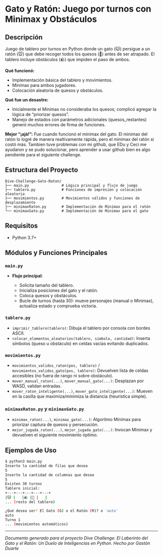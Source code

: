# Gato y Ratón: Juego por turnos con Minimax y Obstáculos

## Descripción

Juego de tablero por turnos en Python donde un gato (🐱) persigue a un ratón (🐭) que debe recoger todos los quesos (🧀) antes de ser atrapado. El tablero incluye obstáculos (🪨) que impiden el paso de ambos.

**Qué funcionó:**

* Implementación básica del tablero y movimientos.
* Minimax para ambos jugadores.
* Colocación aleatoria de quesos y obstáculos.

**Qué fue un desastre:**

* Inicialmente el Minimax no consideraba los quesos; complicó agregar la lógica de “priorizar quesos”.
* Manejo de estados con parámetros adicionales (quesos_restantes) generó muchos errores de firma de funciones.

**Mejor “¡ajá!”:**
Fue cuando funcionó el minimax del gato. El minimax del ratón lo logré de manera realtivamente rápida, pero el minimax del ratón si costó más. Tambien tuve problemas con mi github, que EDu y Ceci me ayudaron y se pudo solucionar, pero aprender a usar github bien es algo pendiente para el siguiente challenge.

## Estructura del Proyecto

```
Dive-Challenge-Gato-Raton/
├── main.py               # Lógica principal y flujo de juego
├── tablero.py            # Funciones de impresión y colocación aleatoria
├── movimientos.py        # Movimientos válidos y funciones de desplazamiento
├── minimaxRaton.py       # Implementación de Minimax para el ratón
└── minimaxGato.py        # Implementación de Minimax para el gato
```

## Requisitos

* Python 3.7+

## Módulos y Funciones Principales

### `main.py`

* **Flujo principal**:

  * Solicita tamaño del tablero.
  * Inicializa posiciones del gato y el ratón.
  * Coloca quesos y obstáculos.
  * Bucle de turnos (hasta 30): mueve personajes (manual o Minimax), actualiza estado y comprueba victoria.

### `tablero.py`

* `imprimir_tablero(tablero)`:
  Dibuja el tablero por consola con bordes ASCII.
* `colocar_elementos_aleatorios(tablero, simbolo, cantidad)`:
  Inserta símbolos (queso u obstáculo) en celdas vacías evitando duplicados.

### `movimientos.py`

* `movimientos_validos_raton(pos, tablero)` / `movimientos_validos_gato(pos, tablero)`:
  Devuelven lista de celdas accesibles (no fuera de rango ni sobre obstáculo).
* `mover_manual_raton(...)`, `mover_manual_gato(...)`:
  Desplazan por WASD, validan entradas.
* `mover_raton_inteligente(...)`, `mover_gato_inteligente(...)`:
  Mueven en la casilla que maximiza/minimiza la distancia (heurística simple).

### `minimaxRaton.py` y `minimaxGato.py`

* `minimax_raton(...)`, `minimax_gato(...)`:
  Algoritmo Minimax para priorizar captura de quesos y persecución.
* `mejor_jugada_raton(...)`, `mejor_jugada_gato(...)`:
  Invocan Minimax y devuelven el siguiente movimiento óptimo.

## Ejemplos de Uso

```bash
$ python3 main.py
Inserte la cantidad de filas que desea
5
Inserte la cantidad de columnas que desea
5
Existen 30 turnos
Tablero inicial:
+---+---+---+---+---+
|🐱 |   |🪨 |🧀 |   |
... (resto del tablero)

¿Qué desea ser? El Gato (G) o el Ratón (R)? o 'auto'
auto
Turno 1
... (movimientos automáticos)
```

---

*Documento generado para el proyecto Dive Challenge: El Laberinto del Gato y el Ratón: Un Duelo de Inteligencias en Python. Hecho por Gastón Duarte*

